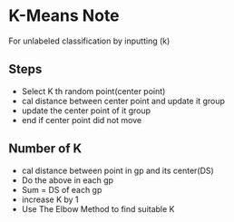# K-Means Note

For unlabeled classification by inputting (k)

## Steps

- Select K th random point(center point)
- cal distance between center point and update it group
- update the center point of it group
- end if center point did not move
## Number of K
- cal distance between point in gp and its center(DS)
- Do the above in each gp
- Sum = DS of each gp
- increase K by 1
- Use The Elbow Method to find suitable K
